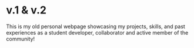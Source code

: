 # v.1 & v.2
This is my old personal webpage showcasing my projects, skills, and past experiences as a student developer, collaborator and active member of the community!
